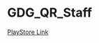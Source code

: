 # GDG_QR_Staff

[PlayStore Link ](https://play.google.com/store/apps/details?id=com.firebaseapp.gdg_korea_campus.staff)
